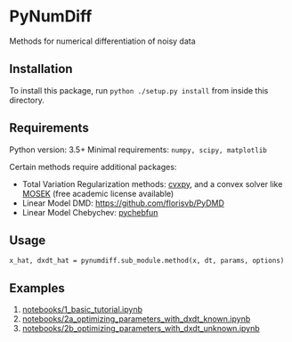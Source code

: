 # PyNumDiff
Methods for numerical differentiation of noisy data

## Installation
To install this package, run `python ./setup.py install` from inside this directory.

## Requirements
Python version: 3.5+
Minimal requirements: `numpy, scipy, matplotlib`

Certain methods require additional packages:
* Total Variation Regularization methods: [cvxpy](http://www.cvxpy.org/install/index.html), and a convex solver like [MOSEK](https://www.mosek.com/products/academic-licenses/) (free academic license available)
* Linear Model DMD: https://github.com/florisvb/PyDMD
* Linear Model Chebychev: [pychebfun](https://github.com/pychebfun/pychebfun/)

## Usage
`x_hat, dxdt_hat = pynumdiff.sub_module.method(x, dt, params, options)` 

## Examples
1. [notebooks/1_basic_tutorial.ipynb](https://github.com/florisvb/PyNumDiff/blob/master/notebooks/1_basic_tutorial.ipynb)
2. [notebooks/2a_optimizing_parameters_with_dxdt_known.ipynb](https://github.com/florisvb/PyNumDiff/blob/master/notebooks/2a_optimizing_parameters_with_dxdt_known.ipynb)
3. [notebooks/2b_optimizing_parameters_with_dxdt_unknown.ipynb](https://github.com/florisvb/PyNumDiff/blob/master/notebooks/2b_optimizing_parameters_with_dxdt_unknown.ipynb)

